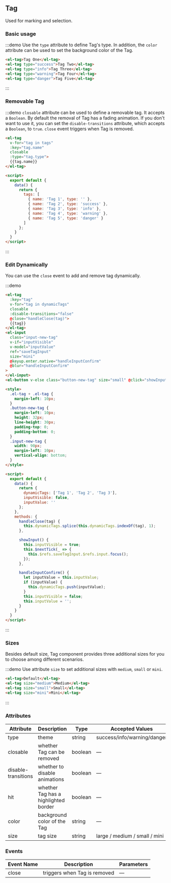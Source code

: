 <script>
  export default {
    data() {
      return {
        tags: [
          { name: 'Tag 1', type: '' },
          { name: 'Tag 2', type: 'success' },
          { name: 'Tag 3', type: 'info' },
          { name: 'Tag 4', type: 'warning' },
          { name: 'Tag 5', type: 'danger' }
        ],
        dynamicTags: ['Tag 1', 'Tag 2', 'Tag 3'],
        inputVisible: false,
        inputValue: ''
      };
    },
    methods: {
      handleClose(tag) {
        this.dynamicTags.splice(this.dynamicTags.indexOf(tag), 1);
      },

      showInput() {
        this.inputVisible = true;
        this.$nextTick(_ => {
          this.$refs.saveTagInput.$refs.input.focus();
        });
      },

      handleInputConfirm() {
        let inputValue = this.inputValue;
        if (inputValue) {
          this.dynamicTags.push(inputValue);
        }
        this.inputVisible = false;
        this.inputValue = '';
      }
    }
  }
</script>

<style>
  .demo-box.demo-tag {
    .el-tag + .el-tag {
      margin-left: 10px;
    }
    .button-new-tag {
      margin-left: 10px;
      height: 32px;
      line-height: 30px;
      padding: 0 *;
    }
    .input-new-tag {
      width: 90px;
      margin-left: 10px;
      vertical-align: bottom;
    }
  }
</style>

## Tag

Used for marking and selection.

### Basic usage

:::demo Use the `type` attribute to define Tag's type. In addition, the `color` attribute can be used to set the background color of the Tag.

```html
<el-tag>Tag One</el-tag>
<el-tag type="success">Tag Two</el-tag>
<el-tag type="info">Tag Three</el-tag>
<el-tag type="warning">Tag Four</el-tag>
<el-tag type="danger">Tag Five</el-tag>
```
:::

### Removable Tag

:::demo `closable` attribute can be used to define a removable tag. It accepts a `Boolean`. By default the removal of Tag has a fading animation. If you don't want to use it, you can set the `disable-transitions` attribute, which accepts a `Boolean`, to `true`. `close` event triggers when Tag is removed.

```html
<el-tag
  v-for="tag in tags"
  :key="tag.name"
  closable
  :type="tag.type">
  {{tag.name}}
</el-tag>

<script>
  export default {
    data() {
      return {
        tags: [
          { name: 'Tag 1', type: '' },
          { name: 'Tag 2', type: 'success' },
          { name: 'Tag 3', type: 'info' },
          { name: 'Tag 4', type: 'warning' },
          { name: 'Tag 5', type: 'danger' }
        ]
      };
    }
  }
</script>
```
:::

### Edit Dynamically

You can use the `close` event to add and remove tag dynamically.

:::demo
```html
<el-tag
  :key="tag"
  v-for="tag in dynamicTags"
  closable
  :disable-transitions="false"
  @close="handleClose(tag)">
  {{tag}}
</el-tag>
<el-input
  class="input-new-tag"
  v-if="inputVisible"
  v-model="inputValue"
  ref="saveTagInput"
  size="mini"
  @keyup.enter.native="handleInputConfirm"
  @blur="handleInputConfirm"
>
</el-input>
<el-button v-else class="button-new-tag" size="small" @click="showInput">+ New Tag</el-button>

<style>
  .el-tag + .el-tag {
    margin-left: 10px;
  }
  .button-new-tag {
    margin-left: 10px;
    height: 32px;
    line-height: 30px;
    padding-top: 0;
    padding-bottom: 0;
  }
  .input-new-tag {
    width: 90px;
    margin-left: 10px;
    vertical-align: bottom;
  }
</style>

<script>
  export default {
    data() {
      return {
        dynamicTags: ['Tag 1', 'Tag 2', 'Tag 3'],
        inputVisible: false,
        inputValue: ''
      };
    },
    methods: {
      handleClose(tag) {
        this.dynamicTags.splice(this.dynamicTags.indexOf(tag), 1);
      },

      showInput() {
        this.inputVisible = true;
        this.$nextTick(_ => {
          this.$refs.saveTagInput.$refs.input.focus();
        });
      },

      handleInputConfirm() {
        let inputValue = this.inputValue;
        if (inputValue) {
          this.dynamicTags.push(inputValue);
        }
        this.inputVisible = false;
        this.inputValue = '';
      }
    }
  }
</script>
```
:::

### Sizes

Besides default size, Tag component provides three additional sizes for you to choose among different scenarios.

:::demo Use attribute `size` to set additional sizes with `medium`, `small` or `mini`.

```html
<el-tag>Default</el-tag>
<el-tag size="medium">Medium</el-tag>
<el-tag size="small">Small</el-tag>
<el-tag size="mini">Mini</el-tag>
```
:::

### Attributes
| Attribute      | Description          | Type      | Accepted Values       | Default  |
|---------- |-------------- |---------- |--------------------------------  |-------- |
| type | theme | string | success/info/warning/danger | — |
| closable | whether Tag can be removed | boolean | — | false |
| disable-transitions | whether to disable animations | boolean | — | false |
| hit | whether Tag has a highlighted border | boolean | — | false |
| color | background color of the Tag | string | — | — |
| size | tag size | string | large / medium / small / mini | — |


### Events
| Event Name | Description | Parameters |
|---------- |-------- |---------- |
| close | triggers when Tag is removed | — |